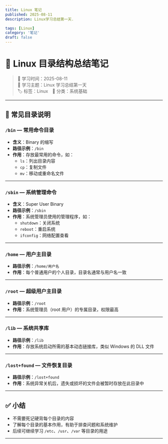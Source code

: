 ```yaml
---
title: Linux 笔记
published: 2025-08-11
description: Linux学习总结第一天.

tags: [Linux]
category: '笔记'
draft: false
---
```



# 🐧 Linux 目录结构总结笔记

> 📅 学习时间：2025-08-11  
> 📘 学习主题：Linux 学习总结第一天  
> 🏷️ 标签：Linux 📂 分类：系统基础

---

## 📁 常见目录说明

### `/bin` — 常用命令目录
- **含义**：Binary 的缩写
- **路径示例**：`/bin`
- **作用**：存放最常用的命令，如：
  - `ls`：列出目录内容
  - `cp`：复制文件
  - `mv`：移动或重命名文件

---

### `/sbin` — 系统管理命令
- **含义**：Super User Binary
- **路径示例**：`/sbin`
- **作用**：系统管理员使用的管理程序，如：
  - `shutdown`：关闭系统
  - `reboot`：重启系统
  - `ifconfig`：网络配置查看

---

### `/home` — 用户主目录
- **路径示例**：`/home/用户名`
- **作用**：每个普通用户的个人目录，目录名通常与用户名一致

---

### `/root` — 超级用户主目录
- **路径示例**：`/root`
- **作用**：系统管理员（root 用户）的专属目录，权限最高

---

### `/lib` — 系统共享库
- **路径示例**：`/lib`
- **作用**：存放系统启动所需的基本动态链接库，类似 Windows 的 DLL 文件

---

### `/lost+found` — 文件恢复目录
- **路径示例**：`/lost+found`
- **作用**：系统异常关机后，遗失或损坏的文件会被暂时存放在此目录中

---

## ✅ 小结

- 不需要死记硬背每个目录的内容
- 了解每个目录的基本作用，有助于排查问题和系统维护
- 后续可继续学习 `/etc`、`/usr`、`/var` 等目录的用途

---




